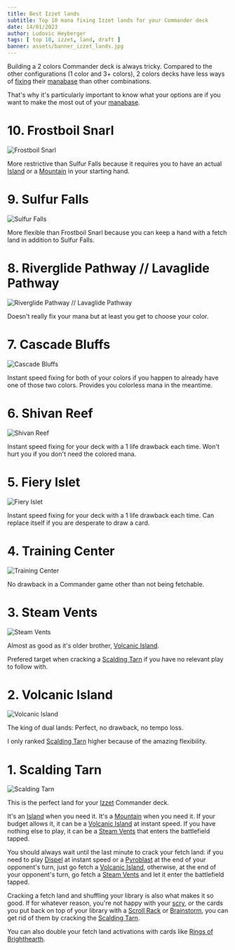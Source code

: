 ```yaml
---
title: Best Izzet lands
subtitle: Top 10 mana fixing Izzet lands for your Commander deck
date: 14/01/2023
author: Ludovic Heyberger
tags: [ top 10, izzet, land, draft ]
banner: assets/banner_izzet_lands.jpg
---
```


Building a 2 colors Commander deck is always tricky. Compared to the other configurations (1 color and 3+ colors), 2 colors decks have less ways of [fixing][Mana Fixing] their [manabase][Manabase] than other combinations.

That's why it's particularly important to know what your options are if you want to make the most out of your [manabase][Manabase].


# 10. Frostboil Snarl

![Frostboil Snarl](assets/frostboil_snarl.jpg)

More restrictive than Sulfur Falls because it requires you to have an actual [Island][Island] or a [Mountain][Mountain] in your starting hand.


# 9. Sulfur Falls

![Sulfur Falls](assets/sulfur_falls.jpg)

More flexible than Frostboil Snarl because you can keep a hand with a fetch land in addition to Sulfur Falls.


# 8. Riverglide Pathway // Lavaglide Pathway

![Riverglide Pathway // Lavaglide Pathway](assets/riverglide_pathway_lavaglide_pathway.jpg)

Doesn't really fix your mana but at least you get to choose your color.


# 7. Cascade Bluffs

![Cascade Bluffs](assets/cascade_bluffs.jpg)

Instant speed fixing for both of your colors if you happen to already have one of those two colors. Provides you colorless mana in the meantime.


# 6. Shivan Reef

![Shivan Reef](assets/shivan_reef.jpg)

Instant speed fixing for your deck with a 1 life drawback each time. Won't hurt you if you don't need the colored mana.


# 5. Fiery Islet

![Fiery Islet](assets/fiery_islet.jpg)

Instant speed fixing for your deck with a 1 life drawback each time. Can replace itself if you are desperate to draw a card.


# 4. Training Center

![Training Center](assets/training_center.jpg)

No drawback in a Commander game other than not being fetchable.


# 3. Steam Vents

![Steam Vents](assets/steam_vents.jpg)

Almost as good as it's older brother, [Volcanic Island][Volcanic Island].

Prefered target when cracking a [Scalding Tarn][Scalding Tarn] if you have no relevant play to follow with.


# 2. Volcanic Island

![Volcanic Island](assets/volcanic_island.jpg)

The king of dual lands: Perfect, no drawback, no tempo loss.

I only ranked [Scalding Tarn][Scalding Tarn] higher because of the amazing flexibility.


# 1. Scalding Tarn

![Scalding Tarn](assets/scalding_tarn.jpg)

This is the perfect land for your [Izzet][Izzet] Commander deck.

It's an [Island][Island] when you need it.
It's a [Mountain][Mountain] when you need it.
If your budget allows it, it can be a [Volcanic Island][Volcanic Island] at instant speed.
If you have nothing else to play, it can be a [Steam Vents][Steam Vents] that enters the battlefield tapped.

You should always wait until the last minute to crack your fetch land: if you need to play [Dispel][Dispel] at instant speed or a [Pyroblast][Pyroblast] at the end of your opponent's turn, just go fetch a [Volcanic Island][Volcanic Island], otherwise, at the end of your opponent's turn, go fetch a [Steam Vents][Steam Vents] and let it enter the battlefield tapped.

Cracking a fetch land and shuffling your library is also what makes it so good. If for whatever reason, you're not happy with your [scry][Scry], or the cards you put back on top of your library with a [Scroll Rack][Scroll Rack] or [Brainstorm][Brainstorm], you can get rid of them by cracking the [Scalding Tarn][Scalding Tarn].

You can also double your fetch land activations with cards like [Rings of Brighthearth][Rings of Brighthearth].


[Brainstorm]:https://scryfall.com/search?q=!brainstorm
[Dispel]:https://scryfall.com/search?q=!dispel
[Island]:https://scryfall.com/search?q=!island
[Izzet]:https://mtg.fandom.com/wiki/Izzet
[Mana Fixing]:https://mtg.fandom.com/wiki/Mana_fixing
[Manabase]:https://mtg.fandom.com/wiki/Mana_base
[Mountain]:https://scryfall.com/search?q=!mountain
[Pyroblast]:https://scryfall.com/search?q=!pyroblast
[Rings of Brighthearth]:https://scryfall.com/search?q=!rings-of-brighthearth
[Scalding Tarn]:https://scryfall.com/search?q=!scalding-tarn
[Scroll Rack]:https://scryfall.com/search?q=!scroll-rack
[Scry]:https://mtg.fandom.com/wiki/Scry
[Steam Vents]:https://scryfall.com/search?q=!steam-vents
[Volcanic Island]:https://scryfall.com/search?q=!volcanic-island
